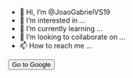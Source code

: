 - 👋 Hi, I’m @JoaoGabrielVS19
- 👀 I’m interested in ...
- 🌱 I’m currently learning ...
- 💞️ I’m looking to collaborate on ...
- 📫 How to reach me ...

<!---
JoaoGabrielVS19/JoaoGabrielVS19 is a ✨ special ✨ repository because its `README.md` (this file) appears on your GitHub profile.
You can click the Preview link to take a look at your changes.
--->

<a class="linkedin-share-button" href="https://www.linkedin.com/in/joaogabrielduarte/">
  <button>Go to Google</button>
</a>
